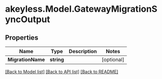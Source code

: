 # akeyless.Model.GatewayMigrationSyncOutput

## Properties

Name | Type | Description | Notes
------------ | ------------- | ------------- | -------------
**MigrationName** | **string** |  | [optional] 

[[Back to Model list]](../README.md#documentation-for-models) [[Back to API list]](../README.md#documentation-for-api-endpoints) [[Back to README]](../README.md)

